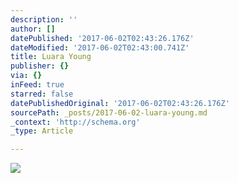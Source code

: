 ```yaml
---
description: ''
author: []
datePublished: '2017-06-02T02:43:26.176Z'
dateModified: '2017-06-02T02:43:00.741Z'
title: Luara Young
publisher: {}
via: {}
inFeed: true
starred: false
datePublishedOriginal: '2017-06-02T02:43:26.176Z'
sourcePath: _posts/2017-06-02-luara-young.md
_context: 'http://schema.org'
_type: Article

---
```

![](https://the-grid-user-content.s3-us-west-2.amazonaws.com/ac936683-9f11-440c-8676-2f1c5fccd548.jpg)